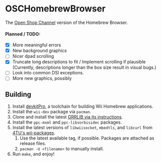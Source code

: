 # OSCHomebrewBrowser
The [Open Shop Channel](https://oscwii.org) version of the Homebrew Browser.

#### Planned / TODO:
- [x] More meaningful errors
- [x] New background graphics
- [ ] Nicer dpad scrolling
- [x] Truncate long descriptions to fit / Implement scrolling if plausible (Currently, descriptions longer than the box size result in visual bugs.)
- [ ] Look into common DSI exceptions.
- [ ] More new graphics, possibly

## Building
1. Install [devkitPro](https://devkitpro.org/wiki/Getting_Started),  a toolchain for building Wii Homebrew applications. 
2. Install the `wii-dev` package via `pacman`.
3. Clone and install the latest [GRRLIB via its instructions](https://github.com/grrlib/grrlib#installing-grrlib).
4. Install the `ppc-mxml` and `ppc-libvorbisidec` packages.
5. Install the latest versions of `libwiisocket`, `mbedtls`, and `libcurl` from [4TU's wii-packages](https://gitlab.com/4TU/wii-packages/-/tags).
    1. Use the latest available tag, if possible. Packages are attached as release files.
    2. `pacman -U <filename>` to manually install.
6. Run `make`, and enjoy!
